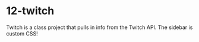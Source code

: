 # 12-twitch

Twitch is a class project that pulls in info from the Twitch API. The sidebar is custom CSS!
